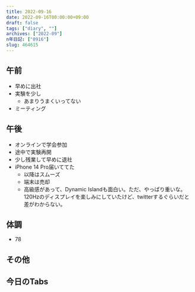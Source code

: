 ```yaml
---
title: 2022-09-16
date: 2022-09-16T00:00:00+09:00
draft: false
tags: ["diary", ""]
archives: ["2022-09"]
n年日記: ["0916"]
slug: 464615
---
```

## 午前
- 早めに出社
- 実験を少し
  - あまりうまくいってない
- ミーティング
## 午後
- オンラインで学会参加
- 途中で実験再開
- 少し残業して早めに退社
- iPhone 14 Pro届いててた
  - 以降はスムーズ
  - 端末は売却
  - 高級感があって、Dynamic Islandも面白い。ただ、やっぱり重いな。120Hzのディスプレイを楽しみにしていたけど、twitterするぐらいだと差がわからない。
## 体調
- 78
## その他
## 今日のTabs